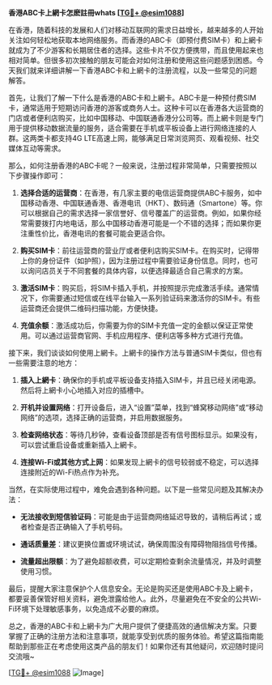 **香港ABC卡上網卡怎麽註冊whats [[TG💪+ @esim1088](https://t.me/s/esim1088)]**

在香港，随着科技的发展和人们对移动互联网的需求日益增长，越来越多的人开始关注如何轻松地获取本地网络服务。而香港的ABC卡（即预付费SIM卡）和上網卡就成为了不少游客和长期居住者的选择。这些卡片不仅方便携带，而且使用起来也相对简单。但很多初次接触的朋友可能会对如何注册和使用这些问题感到困惑。今天我们就来详细讲解一下香港ABC卡和上網卡的注册流程，以及一些常见的问题解答。

首先，让我们了解一下什么是香港的ABC卡和上網卡。ABC卡是一种预付费SIM卡，通常适用于短期访问香港的游客或商务人士。这种卡可以在香港各大运营商的门店或者便利店购买，比如中国移动、中国联通香港分公司等。而上網卡则是专门用于提供移动数据流量的服务，适合需要在手机或平板设备上进行网络连接的人群。这两类卡都支持4G LTE高速上网，能够满足日常浏览网页、观看视频、社交媒体互动等需求。

那么，如何注册香港的ABC卡呢？一般来说，注册过程非常简单，只需要按照以下步骤操作即可：

1. **选择合适的运营商**：在香港，有几家主要的电信运营商提供ABC卡服务，如中国移动香港、中国联通香港、香港电讯（HKT）、数码通（Smartone）等。你可以根据自己的需求选择一家信誉好、信号覆盖广的运营商。例如，如果你经常需要拨打内地电话，那么中国移动香港可能是一个不错的选择；而如果你更注重性价比，香港电讯的套餐可能会更适合你。

2. **购买SIM卡**：前往运营商的营业厅或者便利店购买SIM卡。在购买时，记得带上你的身份证件（如护照），因为注册过程中需要验证身份信息。同时，也可以询问店员关于不同套餐的具体内容，以便选择最适合自己需求的方案。

3. **激活SIM卡**：购买后，将SIM卡插入手机，并按照提示完成激活手续。通常情况下，你需要通过短信或在线平台输入一系列验证码来激活你的SIM卡。有些运营商还会提供二维码扫描功能，方便快捷。

4. **充值余额**：激活成功后，你需要为你的SIM卡充值一定的金额以保证正常使用。可以通过运营商官网、手机应用程序、便利店等多种方式进行充值。

接下来，我们谈谈如何使用上網卡。上網卡的操作方法与普通SIM卡类似，但也有一些需要注意的地方：

1. **插入上網卡**：确保你的手机或平板设备支持插入SIM卡，并且已经关闭电源。然后将上網卡小心地插入对应的插槽中。

2. **开机并设置网络**：打开设备后，进入“设置”菜单，找到“蜂窝移动网络”或“移动网络”的选项，选择正确的运营商，并启用数据服务。

3. **检查网络状态**：等待几秒钟，查看设备顶部是否有信号图标显示。如果没有，可以尝试重启设备或重新插入上網卡。

4. **连接Wi-Fi或其他方式上网**：如果发现上網卡的信号较弱或不稳定，可以选择连接附近的Wi-Fi热点作为补充。

当然，在实际使用过程中，难免会遇到各种问题。以下是一些常见问题及其解决办法：

- **无法接收到短信验证码**：可能是由于运营商网络延迟导致的，请稍后再试；或者检查是否正确输入了手机号码。
  
- **通话质量差**：建议更换位置或环境试试，确保周围没有障碍物阻挡信号传播。

- **流量超出限额**：为了避免超额收费，可以定期检查剩余流量情况，并及时调整使用习惯。

最后，提醒大家注意保护个人信息安全。无论是购买还是使用ABC卡及上網卡，都要妥善保管好相关资料，避免泄露给他人。此外，尽量避免在不安全的公共Wi-Fi环境下处理敏感事务，以免造成不必要的麻烦。

总之，香港的ABC卡和上網卡为广大用户提供了便捷高效的通信解决方案。只要掌握了正确的注册方法和注意事项，就能享受到优质的服务体验。希望这篇指南能帮助到那些正在考虑使用这类产品的朋友们！如果你还有其他疑问，欢迎随时提问交流哦~

[[TG💪+ @esim1088](https://t.me/s/esim1088) ![Image](https://i.postimg.cc/4NQfJmqS/Snipaste-2025-05-13-00-14-12.png)]